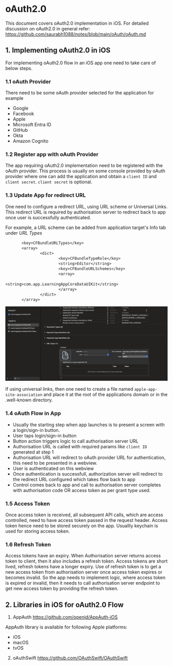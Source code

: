 # oAuth2.0


This document covers oAuth2.0 implementation in iOS.
For detailed discussion on oAuth2.0 in general refer:
https://github.com/saurabh1088/notes/blob/main/oAuth/oAuth.md


## 1. Implementing oAuth2.0 in iOS


For implementing oAuth2.0 flow in an iOS app one need to take care of below steps.

### 1.1 oAuth Provider
There need to be some oAuth provider selected for the application for example 
- Google
- Facebook
- Apple
- Microsoft Entra ID
- GitHub
- Okta
- Amazon Cognito

### 1.2 Register app with oAuth Provider
The app requiring oAuth2.0 implementation need to be registered with the oAuth provider. This process is usually on some
console provided by oAuth provider where one can add the application and obtain a `client ID` and `client secret`.
`client secret` is optional.

### 1.3 Update App for redirect URL
One need to configure a redirect URL, using URL scheme or Universal Links. This redirect URL is required by authorisation
server to redirect back to app once user is successfully authenticated.

For example, a URL scheme can be added from application target's Info tab under *URL Types*

```
       <key>CFBundleURLTypes</key>
       <array>
               <dict>
                       <key>CFBundleTypeRole</key>
                       <string>Editor</string>
                       <key>CFBundleURLSchemes</key>
                       <array>
                               <string>com.app.LearningAppCoreDataUIKit</string>
                       </array>
               </dict>
       </array>
```

![URL Scheme](resources/urlScehemeXcodeSetting.png "URL Scheme")

If using universal links, then one need to create a file named `apple-app-site-association` and place it at the root of
the applications domain or in the .well-known directory.

### 1.4 oAuth Flow in App
- Usually the starting step when app launches is to present a screen with a login/sign-in button.
- User taps login/sign-in button
- Button action triggers logic to call authorisation server URL
- Authorisation URL is called with required params like `client ID` generated at step 1
- Authorisation URL will redirect to oAuth provider URL for authentication, this need to be presented in a webview.
- User is authenticated on this webview
- Once authentication is successfull, authorization server will redirect to the redirect URL configured which takes flow
back to app
- Control comes back to app and call to authorisation server completes with authorisation code OR access token as per
grant type used.

### 1.5 Access Token
Once access token is received, all subsequent API calls, which are access controlled, need to have access token passed in
the request header. Access token hence need to be stored securely on the app. Usuallly keychain is used for storing access
token.

### 1.6 Refresh Token
Access tokens have an expiry. When Authorisation server returns access token to client, then it also includes a refresh
token. Access tokens are short lived, refresh tokens have a longer expiry. Use of refresh token is to get a new access token
from authorisation server once access token expires or becomes invalid.
So the app needs to implement logic, where access token is expired or invalid, then it needs to call authorisation server
endpoint to get new access token by providing the refresh token.


## 2. Libraries in iOS for oAuth2.0 Flow

1. AppAuth
https://github.com/openid/AppAuth-iOS

AppAuth library is available for following Apple platforms:
- iOS
- macOS
- tvOS

2. oAuthSwift
https://github.com/OAuthSwift/OAuthSwift

